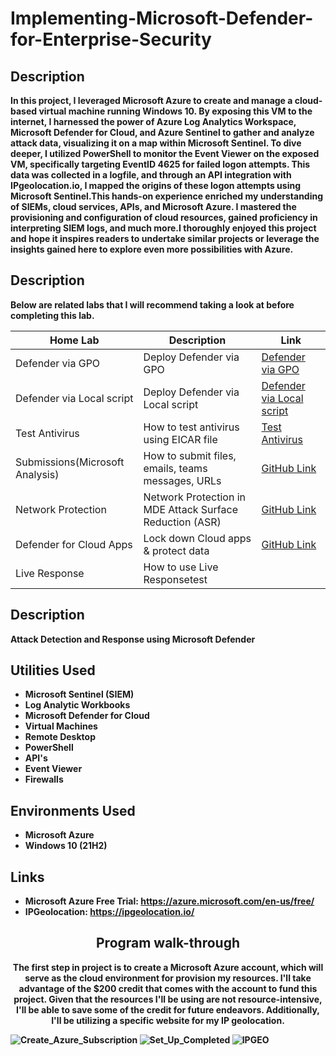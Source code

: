 <h1>Implementing-Microsoft-Defender-for-Enterprise-Security</h1>

<h2>Description</h2>
<b>In this project, I leveraged Microsoft Azure to create and manage a cloud-based virtual machine running Windows 10. By exposing this VM to the internet, I harnessed the power of Azure Log Analytics Workspace, Microsoft Defender for Cloud, and Azure Sentinel to gather and analyze attack data, visualizing it on a map within Microsoft Sentinel. To dive deeper, I utilized PowerShell to monitor the Event Viewer on the exposed VM, specifically targeting EventID 4625 for failed logon attempts. This data was collected in a logfile, and through an API integration with IPgeolocation.io, I mapped the origins of these logon attempts using Microsoft Sentinel.This hands-on experience enriched my understanding of SIEMs, cloud services, APIs, and Microsoft Azure. I mastered the provisioning and configuration of cloud resources, gained proficiency in interpreting SIEM logs, and much more.I thoroughly enjoyed this project and hope it inspires readers to undertake similar projects or leverage the insights gained here to explore even more possibilities with Azure.<b/>
<br />

<h2>Description</h2>
<b>Below are related labs that I will recommend taking a look at before completing this lab.<b/>
<br />
  
| Home Lab                      | Description                                            | Link                                                                  |
|-------------------------------|--------------------------------------------------------|-----------------------------------------------------------------------|
| Defender via GPO              | Deploy Defender via GPO                                | [Defender via GPO](https://github.com/StephenOwusuB/Defender-via-GPO) |
| Defender via Local script     | Deploy Defender via Local script                       | [Defender via Local script](https://github.com/StephenOwusuB/Defender-via-Local-script) |
| Test Antivirus                |How to test antivirus using EICAR file                  | [Test Antivirus](https://github.com/StephenOwusuB/Test-Antivirus-WD-) |
| Submissions(Microsoft Analysis)|How to submit files, emails, teams messages, URLs       | [GitHub Link](https://github.com/yourusername/projectC) |
| Network Protection            |Network Protection in MDE Attack Surface Reduction (ASR)| [GitHub Link](https://github.com/yourusername/projectC) |
| Defender for Cloud Apps       |Lock down Cloud apps & protect data                     | [GitHub Link](https://github.com/yourusername/projectC) |
| Live Response                 |How to use Live Responsetest|                           | [GitHub Link](https://github.com/yourusername/projectC) |

<h2>Description</h2>
<b>Attack Detection and Response using Microsoft Defender<b/>
<br />

<h2>Utilities Used</h2>

- <b>Microsoft Sentinel (SIEM)</b> 
- <b>Log Analytic Workbooks</b>
- <b>Microsoft Defender for Cloud</b>
- <b>Virtual Machines</b>
- <b>Remote Desktop</b>
- <b>PowerShell</b>
- <b>API's</b>
- <b>Event Viewer</b>
- <b>Firewalls</b>

<h2>Environments Used </h2>

- <b>Microsoft Azure</b>
- <b>Windows 10</b> (21H2)

<h2>Links</h2>

- <b>Microsoft Azure Free Trial:</b> https://azure.microsoft.com/en-us/free/
- <b>IPGeolocation:</b> https://ipgeolocation.io/

<h2 align="center">Program walk-through</h2>

<p align="center">
<b>The first step in project is to create a Microsoft Azure account, which will serve as  the cloud environment for provision my resources. I'll take advantage of the $200 credit  that comes with the account to fund this project. Given that the resources I'll be using are not resource-intensive, I'll be able to save some of the credit for future endeavors. Additionally, I'll be utilizing a specific website for my IP geolocation.  </b> <br/>
</p>

![Create_Azure_Subscription](https://user-images.githubusercontent.com/108043108/225348757-c41744df-2be1-4ffc-87a6-aa258a4102ef.JPG)
![Set_Up_Completed](https://user-images.githubusercontent.com/108043108/225348950-5d9c01fa-a707-4813-a6f3-012c703c41df.JPG)
![IPGEO](https://user-images.githubusercontent.com/108043108/225456045-a2a5b61c-b0ba-49a0-9552-92bf0c8d1cf1.JPG)
